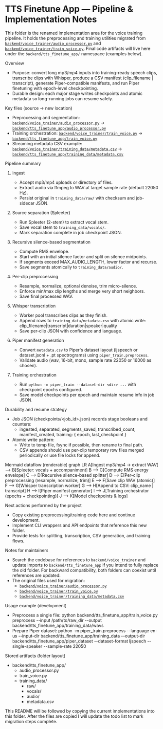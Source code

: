 # TTS Finetune App — Pipeline & Implementation Notes

This folder is the renamed implementation area for the voice training pipeline. It holds the preprocessing and training utilities migrated from [`backend/voice_trainer/audio_processor.py`](backend/voice_trainer/audio_processor.py:1) and [`backend/voice_trainer/train_voice.py`](backend/voice_trainer/train_voice.py:1). Final code artifacts will live here under the `backend/tts_finetune_app/` namespace (examples below).

Overview
- Purpose: convert long mp3/mp4 inputs into training-ready speech clips, transcribe clips with Whisper, produce a CSV manifest (clip_filename | transcript), generate Piper-compatible manifests, and run Piper finetuning with epoch-level checkpointing.
- Durable design: each major stage writes checkpoints and atomic metadata so long-running jobs can resume safely.

Key files (source -> new location)
- Preprocessing and segmentation: [`backend/voice_trainer/audio_processor.py`](backend/voice_trainer/audio_processor.py:1) -> [`backend/tts_finetune_app/audio_processor.py`](backend/tts_finetune_app/audio_processor.py:1)
- Training orchestration: [`backend/voice_trainer/train_voice.py`](backend/voice_trainer/train_voice.py:1) -> [`backend/tts_finetune_app/train_voice.py`](backend/tts_finetune_app/train_voice.py:1)
- Streaming metadata CSV example: [`backend/voice_trainer/training_data/metadata.csv`](backend/voice_trainer/training_data/metadata.csv:1) -> [`backend/tts_finetune_app/training_data/metadata.csv`](backend/tts_finetune_app/training_data/metadata.csv:1)

Pipeline summary
1. Ingest
   - Accept mp3/mp4 uploads or directory of files.
   - Extract audio via ffmpeg to WAV at target sample rate (default 22050 Hz).
   - Persist original in `training_data/raw/` with checksum and job-sidecar JSON.

2. Source separation (Spleeter)
   - Run Spleeter (2-stem) to extract vocal stem.
   - Save vocal stem to `training_data/vocals/`.
   - Mark separation complete in job checkpoint JSON.

3. Recursive silence-based segmentation
   - Compute RMS envelope.
   - Start with an initial silence factor and split on silence midpoints.
   - If segments exceed MAX_AUDIO_LENGTH, lower factor and recurse.
   - Save segments atomically to `training_data/audio/`.

4. Per-clip preprocessing
   - Resample, normalize, optional denoise, trim micro-silence.
   - Enforce min/max clip lengths and merge very short neighbors.
   - Save final processed WAV.

5. Whisper transcription
   - Worker pool transcribes clips as they finish.
   - Append rows to `training_data/metadata.csv` with atomic write: clip_filename|transcript|duration|speaker|quality
   - Save per-clip JSON with confidence and language.

6. Piper manifest generation
   - Convert `metadata.csv` to Piper's dataset layout (ljspeech or dataset.jsonl + .pt spectrograms) using `piper_train.preprocess`.
   - Validate audio (wav, 16-bit, mono, sample rate 22050 or 16000 as chosen).

7. Training orchestration
   - Run `python -m piper_train --dataset-dir <dir> ...` with checkpoint epochs configured.
   - Save model checkpoints per epoch and maintain resume info in job JSON.

Durability and resume strategy
- Job JSON (checkpoints/<job_id>.json) records stage booleans and counters:
  - ingested, separated, segments_saved, transcribed_count, manifest_created, training: { epoch, last_checkpoint }
- Atomic write pattern:
  - Write to temp file, fsync if possible, then rename to final path.
  - CSV appends should use per-clip temporary row files merged periodically or use file locks for append.

Mermaid dataflow (renderable)
graph LR
  A[Ingest mp3/mp4 -> extract WAV] --> B[Spleeter: vocals + accompaniment]
  B --> C[Compute RMS energy envelope]
  C --> D[Recursive silence-based splitter]
  D --> E[Per-clip preprocessing (resample, normalize, trim)]
  E --> F[Save clip WAV (atomic)]
  F --> G[Whisper transcription worker]
  G --> H[Append to CSV: clip_name | transcript]
  H --> I[Piper manifest generator]
  I --> J[Training orchestrator (epochs + checkpointing)]
  J --> K[Model checkpoints & logs]

Next actions performed by the project
- Copy existing preprocessing/training code here and continue development.
- Implement CLI wrappers and API endpoints that reference this new folder.
- Provide tests for splitting, transcription, CSV generation, and training flows.

Notes for maintainers
- Search the codebase for references to `backend/voice_trainer` and update imports to `backend/tts_finetune_app` if you intend to fully replace the old folder. For backward compatibility, both folders can coexist until references are updated.
- The original files used for migration:
  - [`backend/voice_trainer/audio_processor.py`](backend/voice_trainer/audio_processor.py:1)
  - [`backend/voice_trainer/train_voice.py`](backend/voice_trainer/train_voice.py:1)
  - [`backend/voice_trainer/training_data/metadata.csv`](backend/voice_trainer/training_data/metadata.csv:1)

Usage example (development)
- Preprocess a single file:
  python backend/tts_finetune_app/train_voice.py preprocess --input /path/to/raw_dir --output backend/tts_finetune_app/training_data/wavs
- Prepare Piper dataset:
  python -m piper_train.preprocess --language en-us --input-dir backend/tts_finetune_app/training_data --output-dir backend/tts_finetune_app/piper_dataset --dataset-format ljspeech --single-speaker --sample-rate 22050

Stored artifacts (folder layout)
- backend/tts_finetune_app/
  - audio_processor.py
  - train_voice.py
  - training_data/
    - raw/
    - vocals/
    - audio/
    - metadata.csv

This README will be followed by copying the current implementations into this folder. After the files are copied I will update the todo list to mark migration steps complete.